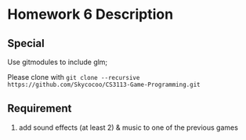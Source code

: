 # Homework 6 Description

## Special

Use gitmodules to include glm;

Please clone with ```git clone --recursive https://github.com/Skycocoo/CS3113-Game-Programming.git```

## Requirement

1. add sound effects (at least 2) & music to one of the previous games

